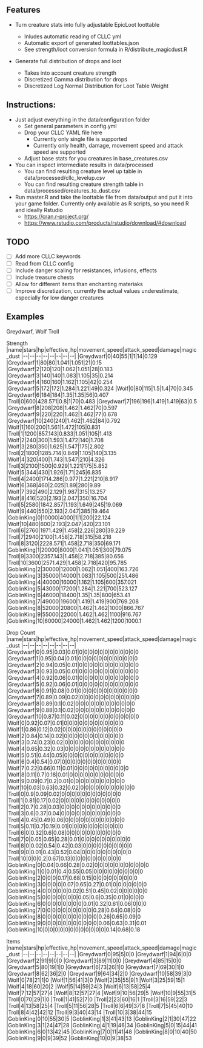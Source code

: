 ## Features

* Turn creature stats into fully adjustable EpicLoot loottable
    * Inludes automatic reading of CLLC yml
    * Automatic export of generated loottables.json
    * See strength/loot conversion formula in R/distribute_magicdust.R

* Generate full distribution of drops and loot 
  * Takes into account creature strength
  * Discretized Gamma distribution for drops
  * Discretized Log Normal Distribution for Loot Table Weight



## Instructions:
* Just adjust everything in the data/configuration folder
  * Set general parameters in config.yml
  * Drop your CLLC YAML file here
    * Currently only single file is supported
    * Currently only health, damage, movement speed and attack speed are supported
  * Adjust base stats for you creatures in base_creatures.csv
* You can inspect intermediate results in data/processed
  * You can find resulting creature level up table in data/processed/cllc_levelup.csv
  * You can find resulting creature strength table in data/processed/creatures_to_dust.csv
* Run master.R and take the loottable file from data/output and put it into your game folder. Currently only available as R scripts, so you need R and ideally Rstudio 
  * https://cran.r-project.org/
  * https://www.rstudio.com/products/rstudio/download/#download

## TODO

- [ ] Add more CLLC keywords
- [ ] Read from CLLC config
- [ ] Include danger scaling for resistances, infusions, effects
- [ ] Include treasure chests
- [ ] Allow for different items than enchanting materiaks
- [ ] Improve discretization, currently the actual values underestimate, especially for low danger creatures

## Examples

Greydwarf, Wolf Troll

Strength
|name|stars|hp|effective_hp|movement_speed|attack_speed|damage|magic_dust
|--|--|--|--|--|--|--|--|
|Greydwarf|0|40|55|1|1|14|0.129
|Greydwarf|1|80|80|1.041|1.051|21|0.15
|Greydwarf|2|120|120|1.062|1.051|28|0.183
|Greydwarf|3|140|140|1.083|1.105|35|0.214
|Greydwarf|4|160|160|1.162|1.105|42|0.254
|Greydwarf|5|172|172|1.284|1.221|49|0.324
|Wolf|0|80|115|1.5|1.4|70|0.345
|Greydwarf|6|184|184|1.35|1.35|56|0.407
|Troll|0|600|428.571|0.8|1|70|0.483
|Greydwarf|7|196|196|1.419|1.419|63|0.5
|Greydwarf|8|208|208|1.462|1.462|70|0.597
|Greydwarf|9|220|220|1.462|1.462|77|0.678
|Greydwarf|10|240|240|1.462|1.462|84|0.792
|Wolf|1|160|200|1.561|1.472|105|0.831
|Troll|1|1200|857.143|0.833|1.051|105|1.413
|Wolf|2|240|300|1.593|1.472|140|1.708
|Wolf|3|280|350|1.625|1.547|175|2.802
|Troll|2|1800|1285.714|0.849|1.105|140|3.135
|Wolf|4|320|400|1.743|1.547|210|4.326
|Troll|3|2100|1500|0.929|1.221|175|5.852
|Wolf|5|344|430|1.926|1.71|245|6.835
|Troll|4|2400|1714.286|0.977|1.221|210|8.917
|Wolf|6|368|460|2.025|1.89|280|9.89
|Wolf|7|392|490|2.129|1.987|315|13.257
|Wolf|8|416|520|2.193|2.047|350|16.704
|Troll|5|2580|1842.857|1.193|1.649|245|19.069
|Wolf|9|440|550|2.193|2.047|385|19.464
|GoblinKing|0|10000|4000|1|1|200|22.124
|Wolf|10|480|600|2.193|2.047|420|23.101
|Troll|6|2760|1971.429|1.458|2.226|280|39.229
|Troll|7|2940|2100|1.458|2.718|315|58.218
|Troll|8|3120|2228.571|1.458|2.718|350|69.171
|GoblinKing|1|20000|8000|1.041|1.051|300|79.075
|Troll|9|3300|2357.143|1.458|2.718|385|80.656
|Troll|10|3600|2571.429|1.458|2.718|420|95.785
|GoblinKing|2|30000|12000|1.062|1.051|400|163.726
|GoblinKing|3|35000|14000|1.083|1.105|500|251.486
|GoblinKing|4|40000|16000|1.162|1.105|600|357.021
|GoblinKing|5|43000|17200|1.284|1.221|700|523.127
|GoblinKing|6|46000|18400|1.35|1.35|800|653.41
|GoblinKing|7|49000|19600|1.419|1.419|900|769.208
|GoblinKing|8|52000|20800|1.462|1.462|1000|866.767
|GoblinKing|9|55000|22000|1.462|1.462|1100|916.767
|GoblinKing|10|60000|24000|1.462|1.462|1200|1000.1


Drop Count
|name|stars|hp|effective_hp|movement_speed|attack_speed|damage|magic_dust
|--|--|--|--|--|--|--|--|
|Greydwarf|0|0.95|0.03|0.01|0|0|0|0|0|0|0|0|0|0|0|0
|Greydwarf|1|0.95|0.04|0.01|0|0|0|0|0|0|0|0|0|0|0|0
|Greydwarf|2|0.94|0.05|0.01|0|0|0|0|0|0|0|0|0|0|0|0
|Greydwarf|3|0.93|0.05|0.01|0|0|0|0|0|0|0|0|0|0|0|0
|Greydwarf|4|0.92|0.06|0.01|0|0|0|0|0|0|0|0|0|0|0|0
|Greydwarf|5|0.92|0.06|0.01|0|0|0|0|0|0|0|0|0|0|0|0
|Greydwarf|6|0.91|0.08|0.01|0|0|0|0|0|0|0|0|0|0|0|0
|Greydwarf|7|0.89|0.09|0.02|0|0|0|0|0|0|0|0|0|0|0|0
|Greydwarf|8|0.89|0.1|0.02|0|0|0|0|0|0|0|0|0|0|0|0
|Greydwarf|9|0.88|0.1|0.02|0|0|0|0|0|0|0|0|0|0|0|0
|Greydwarf|10|0.87|0.11|0.02|0|0|0|0|0|0|0|0|0|0|0|0
|Wolf|0|0.92|0.07|0.01|0|0|0|0|0|0|0|0|0|0|0|0
|Wolf|1|0.86|0.12|0.02|0|0|0|0|0|0|0|0|0|0|0|0
|Wolf|2|0.84|0.14|0.02|0|0|0|0|0|0|0|0|0|0|0|0
|Wolf|3|0.74|0.23|0.02|0|0|0|0|0|0|0|0|0|0|0|0
|Wolf|4|0.65|0.32|0.03|0|0|0|0|0|0|0|0|0|0|0|0
|Wolf|5|0.51|0.44|0.05|0|0|0|0|0|0|0|0|0|0|0|0
|Wolf|6|0.4|0.54|0.07|0|0|0|0|0|0|0|0|0|0|0|0
|Wolf|7|0.22|0.66|0.11|0.01|0|0|0|0|0|0|0|0|0|0|0
|Wolf|8|0.11|0.7|0.18|0.01|0|0|0|0|0|0|0|0|0|0|0
|Wolf|9|0.09|0.7|0.2|0.01|0|0|0|0|0|0|0|0|0|0|0
|Wolf|10|0.03|0.63|0.32|0.02|0|0|0|0|0|0|0|0|0|0|0
|Troll|0|0.9|0.09|0.02|0|0|0|0|0|0|0|0|0|0|0|0
|Troll|1|0.81|0.17|0.02|0|0|0|0|0|0|0|0|0|0|0|0
|Troll|2|0.7|0.28|0.03|0|0|0|0|0|0|0|0|0|0|0|0
|Troll|3|0.6|0.37|0.04|0|0|0|0|0|0|0|0|0|0|0|0
|Troll|4|0.45|0.49|0.06|0|0|0|0|0|0|0|0|0|0|0|0
|Troll|5|0.11|0.7|0.19|0.01|0|0|0|0|0|0|0|0|0|0|0
|Troll|6|0|0.32|0.6|0.08|0|0|0|0|0|0|0|0|0|0|0
|Troll|7|0|0.05|0.65|0.28|0.01|0|0|0|0|0|0|0|0|0|0
|Troll|8|0|0.02|0.54|0.42|0.03|0|0|0|0|0|0|0|0|0|0
|Troll|9|0|0.01|0.43|0.52|0.04|0|0|0|0|0|0|0|0|0|0
|Troll|10|0|0|0.2|0.67|0.13|0|0|0|0|0|0|0|0|0|0
|GoblinKing|0|0.04|0.66|0.28|0.02|0|0|0|0|0|0|0|0|0|0|0
|GoblinKing|1|0|0.01|0.4|0.55|0.05|0|0|0|0|0|0|0|0|0|0
|GoblinKing|2|0|0|0|0.17|0.68|0.15|0|0|0|0|0|0|0|0|0
|GoblinKing|3|0|0|0|0|0.07|0.65|0.27|0.01|0|0|0|0|0|0|0
|GoblinKing|4|0|0|0|0|0|0.02|0.51|0.45|0.02|0|0|0|0|0|0
|GoblinKing|5|0|0|0|0|0|0|0|0.05|0.6|0.35|0.01|0|0|0|0
|GoblinKing|6|0|0|0|0|0|0|0|0|0.01|0.32|0.61|0.06|0|0|0
|GoblinKing|7|0|0|0|0|0|0|0|0|0|0|0.28|0.64|0.08|0|0
|GoblinKing|8|0|0|0|0|0|0|0|0|0|0|0|0.26|0.65|0.09|0
|GoblinKing|9|0|0|0|0|0|0|0|0|0|0|0|0.06|0.63|0.31|0.01
|GoblinKing|10|0|0|0|0|0|0|0|0|0|0|0|0|0.14|0.68|0.18

Items
|name|stars|hp|effective_hp|movement_speed|attack_speed|damage|magic_dust
|--|--|--|--|--|--|--|--|
|Greydwarf|0|95|5|0|0
|Greydwarf|1|94|6|0|0
|Greydwarf|2|91|9|0|0
|Greydwarf|3|89|11|0|0
|Greydwarf|4|85|15|0|0
|Greydwarf|5|80|19|1|0
|Greydwarf|6|73|26|1|0
|Greydwarf|7|69|30|1|0
|Greydwarf|8|62|36|2|0
|Greydwarf|9|64|34|2|0
|Greydwarf|10|58|39|3|0
|Wolf|0|78|21|1|0
|Wolf|1|56|41|3|0
|Wolf|2|35|55|9|1
|Wolf|3|25|59|15|1
|Wolf|4|18|60|20|2
|Wolf|5|14|59|24|3
|Wolf|6|13|58|25|4
|Wolf|7|12|57|27|4
|Wolf|8|12|57|27|4
|Wolf|9|10|56|29|5
|Wolf|10|9|55|31|5
|Troll|0|70|29|1|0
|Troll|1|41|52|7|0
|Troll|2|23|60|16|1
|Troll|3|16|59|22|3
|Troll|4|13|58|25|4
|Troll|5|11|56|28|5
|Troll|6|6|49|37|8
|Troll|7|5|45|40|10
|Troll|8|4|42|42|12
|Troll|9|3|40|43|14
|Troll|10|3|38|44|15
|GoblinKing|0|10|55|30|5
|GoblinKing|1|3|41|43|13
|GoblinKing|2|1|30|47|22
|GoblinKing|3|1|24|47|28
|GoblinKing|4|1|19|46|34
|GoblinKing|5|0|15|44|41
|GoblinKing|6|0|13|42|45
|GoblinKing|7|0|11|41|48
|GoblinKing|8|0|10|40|50
|GoblinKing|9|0|9|39|52
|GoblinKing|10|0|9|38|53